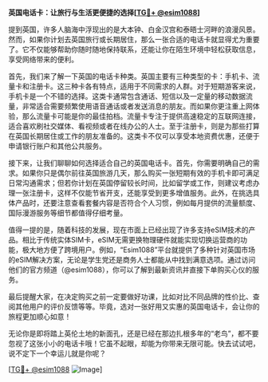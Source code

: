 **英国电话卡：让旅行与生活更便捷的选择[[TG💪+ @esim1088](https://t.me/s/esim1088)]**

提到英国，许多人脑海中浮现出的是大本钟、白金汉宫和泰晤士河畔的浪漫风景。然而，如果你计划去英国旅行或长期居住，那么一张合适的电话卡就显得尤为重要了。它不仅能够帮助你随时随地保持联系，还能让你在陌生环境中轻松获取信息，享受网络带来的便利。

首先，我们来了解一下英国的电话卡种类。英国主要有三种类型的卡：手机卡、流量卡和注册卡。这三种卡各有特点，适用于不同需求的人群。对于短期游客来说，手机卡是一个不错的选择。这类卡通常包含通话、短信以及一定量的移动数据流量，非常适合需要频繁使用语音通话或者发送消息的朋友。而如果你更注重上网体验，那么流量卡可能是你的最佳拍档。流量卡专注于提供高速稳定的互联网连接，适合喜欢刷社交媒体、看视频或者在线办公的人士。至于注册卡，则是为那些打算在英国长期居住或工作的朋友准备的。这类卡不仅可以享受本地资费优惠，还便于申请银行账户和其他公共服务。

接下来，让我们聊聊如何选择适合自己的英国电话卡。首先，你需要明确自己的需求。如果你只是偶尔前往英国旅游几天，那么购买一张短期有效的手机卡即可满足日常沟通需求；但若你计划在英国停留较长时间，比如留学或工作，则建议考虑办理一张注册卡，这样不仅能节省开支，还能享受到更多增值服务。此外，在挑选具体产品时，还要注意查看套餐内容是否符合个人习惯，例如每月提供的流量额度、国际漫游服务等细节都值得仔细考量。

值得一提的是，随着科技的发展，现在市面上已经出现了许多支持eSIM技术的产品。相比于传统实体SIM卡，eSIM无需更换物理硬件就能实现切换运营商的功能，极大地方便了跨境用户。例如，“Esim1088”平台就提供了多种针对英国市场的eSIM解决方案，无论是学生党还是商务人士都能从中找到满意选项。通过访问他们的官方频道（@esim1088），你可以了解到最新资讯并直接下单购买心仪的服务。

最后提醒大家，在决定购买之前一定要做好功课，比如对比不同品牌的性价比、查阅其他用户的评价反馈等等。毕竟，选对一张好用又实惠的英国电话卡，会让你的旅程更加顺心如意！

无论你是即将踏上英伦土地的新面孔，还是已经在那边扎根多年的“老鸟”，都不要忽视了这张小小的电话卡哦！它虽不起眼，却能为你带来无限可能。快去试试吧，说不定下一个幸运儿就是你呢？

[[TG💪+ @esim1088](https://t.me/s/esim1088) ![Image](https://i.postimg.cc/4NQfJmqS/Snipaste-2025-05-13-00-14-12.png)]